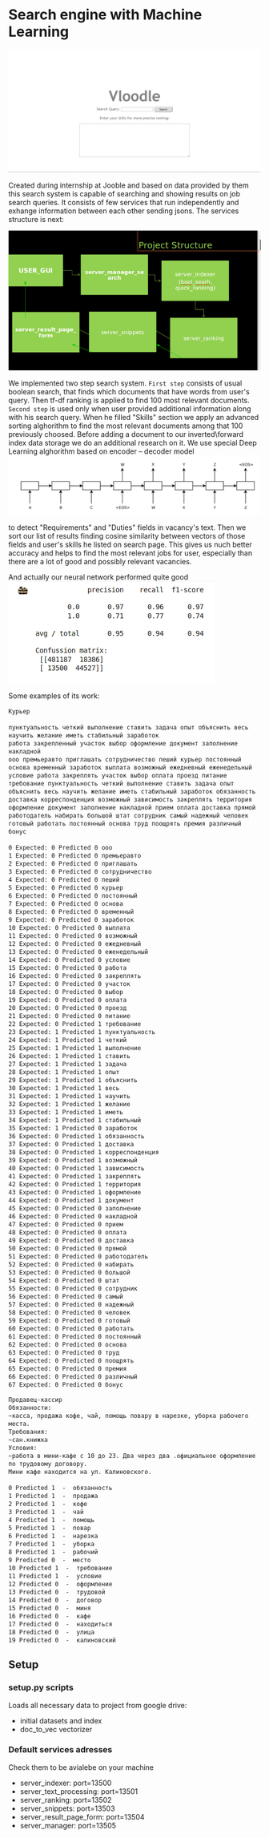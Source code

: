 # Search engine with Machine Learning
![alt text](https://github.com/Vivikar/jooble_se/blob/master/readme/pics/vloodlelogo.jpg)

Created during internship at Jooble and based on data provided by them this search system is capable of searching and showing results on job search queries. It consists of few services that run independently and exhange information between each other sending jsons. The services structure is next:

![alt text](https://github.com/Vivikar/jooble_se/blob/master/readme/pics/struct.png)

We implemented two step search system. 
``First step`` consists of usual boolean search, that finds which documents that have words from user's query. Then tf-df ranking is applied to find 100 most relevant documents.
``Second step`` is used only when user provided additional information along with his search query. When he filled "Skills" section we  apply an advanced sorting alghorithm to find the most relevant documents among that 100 previously choosed. Before adding a document to our inverted\forward index data storage we do an additional research on it. We use special Deep Learning alghorithm based on encoder – decoder model 
![alt text](https://github.com/Vivikar/jooble_se/blob/master/readme/pics/nnstr.jpg)

to detect "Requirements" and "Duties" fields in vacancy's text. Then we sort our list of results finding cosine similarity between vectors of those fields and user's skills he listed on search page. This gives us nuch better accuracy and helps to find the most relevant jobs for user, especially than there are a lot of good and possibly relevant vacancies.

And actually our neural network performed quite good
![alt text](https://github.com/Vivikar/jooble_se/blob/master/readme/pics/metrics.png)

Some examples of its work:
```
Курьер

пунктуальность четкий выполнение ставить задача опыт объяснить весь научить желание иметь стабильный заработок
работа закрепленный участок выбор оформление документ заполнение накладной
ооо премьеравто приглашать сотрудничество пеший курьер постоянный основа временный заработок выплата возможный ежедневный еженедельный условие работа закреплять участок выбор оплата проезд питание требование пунктуальность четкий выполнение ставить задача опыт объяснить весь научить желание иметь стабильный заработок обязанность доставка корреспонденция возможный зависимость закреплять территория оформление документ заполнение накладной прием оплата доставка прямой работодатель набирать большой штат сотрудник самый надежный человек готовый работать постоянный основа труд поощрять премия различный бонус

0 Expected: 0 Predicted 0 ооо
1 Expected: 0 Predicted 0 премьеравто
2 Expected: 0 Predicted 0 приглашать
3 Expected: 0 Predicted 0 сотрудничество
4 Expected: 0 Predicted 0 пеший
5 Expected: 0 Predicted 0 курьер
6 Expected: 0 Predicted 0 постоянный
7 Expected: 0 Predicted 0 основа
8 Expected: 0 Predicted 0 временный
9 Expected: 0 Predicted 0 заработок
10 Expected: 0 Predicted 0 выплата
11 Expected: 0 Predicted 0 возможный
12 Expected: 0 Predicted 0 ежедневный
13 Expected: 0 Predicted 0 еженедельный
14 Expected: 0 Predicted 0 условие
15 Expected: 0 Predicted 0 работа
16 Expected: 0 Predicted 0 закреплять
17 Expected: 0 Predicted 0 участок
18 Expected: 0 Predicted 0 выбор
19 Expected: 0 Predicted 0 оплата
20 Expected: 0 Predicted 0 проезд
21 Expected: 0 Predicted 0 питание
22 Expected: 0 Predicted 1 требование
23 Expected: 1 Predicted 1 пунктуальность
24 Expected: 1 Predicted 1 четкий
25 Expected: 1 Predicted 1 выполнение
26 Expected: 1 Predicted 1 ставить
27 Expected: 1 Predicted 1 задача
28 Expected: 1 Predicted 1 опыт
29 Expected: 1 Predicted 1 объяснить
30 Expected: 1 Predicted 1 весь
31 Expected: 1 Predicted 1 научить
32 Expected: 1 Predicted 1 желание
33 Expected: 1 Predicted 1 иметь
34 Expected: 1 Predicted 1 стабильный
35 Expected: 1 Predicted 0 заработок
36 Expected: 0 Predicted 1 обязанность
37 Expected: 0 Predicted 1 доставка
38 Expected: 0 Predicted 1 корреспонденция
39 Expected: 0 Predicted 1 возможный
40 Expected: 0 Predicted 1 зависимость
41 Expected: 0 Predicted 1 закреплять
42 Expected: 0 Predicted 1 территория
43 Expected: 0 Predicted 1 оформление
44 Expected: 0 Predicted 1 документ
45 Expected: 0 Predicted 0 заполнение
46 Expected: 0 Predicted 0 накладной
47 Expected: 0 Predicted 0 прием
48 Expected: 0 Predicted 0 оплата
49 Expected: 0 Predicted 0 доставка
50 Expected: 0 Predicted 0 прямой
51 Expected: 0 Predicted 0 работодатель
52 Expected: 0 Predicted 0 набирать
53 Expected: 0 Predicted 0 большой
54 Expected: 0 Predicted 0 штат
55 Expected: 0 Predicted 0 сотрудник
56 Expected: 0 Predicted 0 самый
57 Expected: 0 Predicted 0 надежный
58 Expected: 0 Predicted 0 человек
59 Expected: 0 Predicted 0 готовый
60 Expected: 0 Predicted 0 работать
61 Expected: 0 Predicted 0 постоянный
62 Expected: 0 Predicted 0 основа
63 Expected: 0 Predicted 0 труд
64 Expected: 0 Predicted 0 поощрять
65 Expected: 0 Predicted 0 премия
66 Expected: 0 Predicted 0 различный
67 Expected: 0 Predicted 0 бонус
```

```
Продавец-кассир
Обязанности:
~касса, продажа кофе, чай, помощь повару в нарезке, уборка рабочего места.
Требования:
~сан.книжка
Условия:
~работа в мини-кафе с 10 до 23. Два через два .официальное оформление по трудовому договору.
Мини кафе находится на ул. Калиновского.

0 Predicted 1  -  обязанность
1 Predicted 1  -  продажа
2 Predicted 1  -  кофе
3 Predicted 1  -  чай
4 Predicted 1  -  помощь
5 Predicted 1  -  повар
6 Predicted 1  -  нарезка
7 Predicted 1  -  уборка
8 Predicted 1  -  рабочий
9 Predicted 0  -  место
10 Predicted 1  -  требование
11 Predicted 1  -  условие
12 Predicted 0  -  оформление
13 Predicted 0  -  трудовой
14 Predicted 0  -  договор
15 Predicted 0  -  миня
16 Predicted 0  -  кафе
17 Predicted 0  -  находиться
18 Predicted 0  -  улица
19 Predicted 0  -  калиновский

```


## Setup
### setup.py scripts
Loads all necessary data to project from google drive:
- initial datasets and index
- doc_to_vec vectorizer

### Default services adresses
Check them to be avialebe on your machine
- server_indexer: port=13500
- server_text_processing: port=13501
- server_ranking: port=13502
- server_snippets: port=13503
- server_result_page_form: port=13504
- server_manager: port=13505

